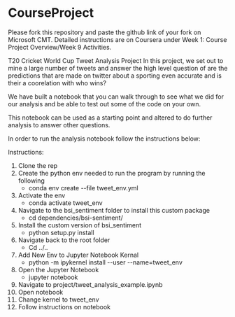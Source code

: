 # CourseProject

Please fork this repository and paste the github link of your fork on Microsoft CMT. Detailed instructions are on Coursera under Week 1: Course Project Overview/Week 9 Activities.

T20 Cricket World Cup Tweet Analysis Project
In this project, we set out to mine a large number of tweets and answer the high level question of are the predictions that are made on twitter about a sporting even accurate and is their a coorelation with who wins?

We have built a notebook that you can walk through to see what we did for our analysis and be able to test out some of the code on your own.

This notebook can be used as a starting point and altered to do further analysis to answer other questions.

In order to run the analysis notebook follow the instructions below:

Instructions:
1. Clone the rep
2. Create the python env needed to run the program by running the following 
   - conda env create --file tweet_env.yml
3. Activate the env
   - conda activate tweet_env 
4. Navigate to the bsi_sentiment folder to install this custom package
   - cd dependencies/bsi-sentiment/ 
5. Install the custom version of bsi_sentiment
   - python setup.py install 
6. Navigate back to the root folder
   - Cd ../.. 
7. Add New Env to Jupyter Notebook Kernal
   - python -m ipykernel install --user --name=tweet_env 
8. Open the Jupyter Notebook 
   - jupyter notebook
11. Navigate to project/tweet_analysis_example.ipynb
12. Open notebook 
13. Change kernel to tweet_env 
14. Follow instructions on notebook 
